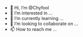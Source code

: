 - 👋 Hi, I’m @Chyfool
- 👀 I’m interested in ...
- 🌱 I’m currently learning ...
- 💞️ I’m looking to collaborate on ...
- 📫 How to reach me ...

<!---
Chyfool/Chyfool is a ✨ special ✨ repository because its `README.md` (this file) appears on your GitHub profile.
You can click the Preview link to take a look at your changes.
--->
